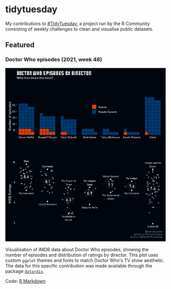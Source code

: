# tidytuesday
My contributions to [#TidyTuesday](https://github.com/rfordatascience/tidytuesday), a project run by the R Community consisting of weekly challenges to clean and visualise public datasets.

## Featured

### Doctor Who episodes (2021, week 48)

![](contributions/2021_48_ggplot_doctor_who.png)

Visualisation of IMDB data about Doctor Who episodes, showing the number of episodes and distribution of ratings by director. This plot uses custom `ggplot` themes and fonts to match Doctor Who's TV show aesthetic. The data for this specific contribution was made available through the package [`datardis`](https://cran.r-project.org/web/packages/datardis/index.html).

Code: [R Markdown](contributions/2021_48_ggplot_doctor_who.Rmd)
